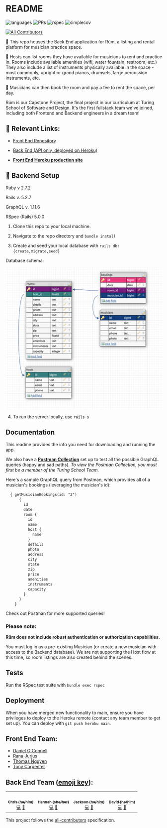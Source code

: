 # README

![languages](https://img.shields.io/github/languages/top/Rum-Project/ruum-be?color=red)
![PRs](https://img.shields.io/github/issues-pr-closed/Rum-Project/ruum-be)
![rspec](https://img.shields.io/gem/v/rspec?color=blue&label=rspec)
![simplecov](https://img.shields.io/gem/v/simplecov?color=blue&label=simplecov) 

<!-- ALL-CONTRIBUTORS-BADGE:START - Do not remove or modify this section -->
[![All Contributors](https://img.shields.io/badge/contributors-6-orange.svg?style=flat)](#contributors-)
<!-- ALL-CONTRIBUTORS-BADGE:END -->

🥁 This repo houses the Back End application for Rüm, a listing and rental platform for musician practice space. 

🎹 Hosts can list rooms they have available for musicians to rent and practice in. Rooms include available amenities (wifi, water fountain, restroom, etc.) They also include a list of instruments physically available in the space - most commonly, upright or grand pianos, drumsets, large percussion instruments, etc.

🎺 Musicians can then book the room and pay a fee to rent the space, per day. 

Rüm is our Capstone Project, the final project in our curriculum at Turing School of Software and Design. It's the first fullstack team we've joined, including both Frontend and Backend engineers in a dream team!

## 🔗 Relevant Links: 
- [Front End Repository](https://github.com/Rum-Project/ruum-fe)

- [Back End (API only, deployed on Heroku)](https://powerful-lake-27669.herokuapp.com/)

- **[Front End Heroku production site](https://ruumproject.herokuapp.com/)**

## 🔧 Backend Setup

Ruby v 2.7.2

Rails v. 5.2.7

GraphQL v. 1.11.6

RSpec (Rails) 5.0.0

1. Clone this repo to your local machine.

2. Navigate to the repo directory and `bundle install`

3. Create and seed your local database with `rails db:{create,migrate,seed}`

Database schema: 

![Schema image](https://github.com/Rum-Project/ruum-be/blob/main/Ruum-Schema-03292022.png)

4. To run the server locally, use `rails s`

## Documentation

This readme provides the info you need for downloading and running the app. 

We also have a **[Postman Collection](https://turing-school-student-plan-team.postman.co/workspace/Ruum-GraphQL-Queries~34255ed0-8e6c-43ca-88d4-4a6739413d1c/collection/19380151-a8dc235c-f462-4cc8-8ef9-3c96d15755c3?action=share&creator=2635401)** set up to test all the possible GraphQL queries (happy and sad paths). _To view the Postman Collection, you must first be a member of the Turing School Team._

Here's a sample GraphQL query from Postman, which provides all of a musician's bookings (leveraging the musician's id):

```
  { getMusicianBookings(id: "2")
      {
        id
        date
        room {
          id
          name
          host {
            name
          }
          details
          photo
          address
          city
          state
          zip
          price
          amenities
          instruments
          capacity
        }
      }
    }
```

Check out Postman for more supported queries!

### Please note:

**Rüm does not include robust authentication or authorization capabilities.** 

You must log in as a pre-existing Musician (or create a new musician with access to the Backend database). We are not supporting the Host flow at this time, so room listings are also created behind the scenes.

## Tests

Run the RSpec test suite with `bundle exec rspec`

## Deployment

When you have merged new functionality to main, ensure you have privileges to deploy to the Heroku remote (contact any team member to get set up). 
You can deploy with `git push heroku main`.

## Front End Team: 
- [Daniel O'Connell](https://github.com/Daniel-OC)
- [Rana Jurjus](https://github.com/rjur11)
- [Thomas Nguyen](https://github.com/tommi-t-nguyen)
- [Tony Carpenter](https://github.com/tonycarpenter21)

## **Back End Team** ([emoji key](https://allcontributors.org/docs/en/emoji-key)):

<!-- ALL-CONTRIBUTORS-LIST:START - Do not remove or modify this section -->
<!-- prettier-ignore-start -->
<!-- markdownlint-disable -->
<table>
  <tr>
    <td align="center"><a href="https://github.com/Henchworm"><img src="https://avatars.githubusercontent.com/u/75279942?v=4" width="100px;" alt=""/><br /><sub><b>Chris (he/him)</b></sub></a><br /><a href="https://github.com/Rum-Project/ruum-be/commits?author=Henchworm" title="Code">💻</a> <a href="https://github.com/Rum-Project/ruum-be/pulls?q=is%3Apr+author%3AHenchworm" title="Reviewed Pull Requests">👀</a>
    </td>
    <td align="center"><a href="https://github.com/hannahkwarren"><img src="https://avatars.githubusercontent.com/u/17674781?v=4" width="100px;" alt=""/><br /><sub><b>Hannah (she/her)</b></sub></a><br /><a href="https://github.com/Rum-Project/ruum-be/commits?author=hannahkwarren" title="Code">💻</a> <a href="https://github.com/Rum-Project/ruum-be/pulls?q=is%3Apr+author%3Ahannahkwarren" title="Reviewed Pull Requests">👀</a>
    </td>
    <td align="center"><a href="https://github.com/jacksonvaldez"><img src="https://avatars.githubusercontent.com/u/87635398?v=4" width="100px;" alt=""/><br /><sub><b>Jackson (he/him)</b></sub></a><br /><a href="https://github.com/Rum-Project/ruum-be/commits?author=jacksonvaldez" title="Code">💻</a> <a href="https://github.com/Rum-Project/ruum-be/pulls?q=is%3Apr+author%3Ajacksonvaldez" title="Reviewed Pull Requests">👀</a>
    </td>
    <td align="center"><a href="https://github.com/dkassin"><img src="https://avatars.githubusercontent.com/u/76177498?v=4" width="100px;" alt=""/><br /><sub><b>David (he/him)</b></sub></a><br /><a href="https://github.com/Rum-Project/ruum-be/commits?author=dkassin" title="Code">💻</a> <a href="https://github.com/Rum-Project/ruum-be/pulls?q=is%3Apr+author%3Adkassin" title="Reviewed Pull Requests">👀</a>
    </td>
  </tr>
</table>

<!-- markdownlint-restore -->
<!-- prettier-ignore-end -->

<!-- ALL-CONTRIBUTORS-LIST:END -->

This project follows the [all-contributors](https://github.com/all-contributors/all-contributors) specification.
